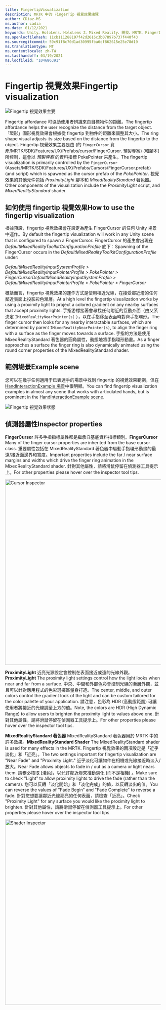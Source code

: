 ```yaml
---
title: FingertipVisualization
description: MRTK 中的 FingerTip 視覺效果總覽
author: CDiaz-MS
ms.author: cadia
ms.date: 01/12/2021
keywords: Unity、HoloLens、HoloLens 2、Mixed Reality、開發、MRTK、Fingertip
ms.openlocfilehash: 11cb111288197f42d2616c3b07897b737f440f43
ms.sourcegitcommit: 59c91f8c70d1ad30995fba6cf862615e25e78d10
ms.translationtype: MT
ms.contentlocale: zh-TW
ms.lasthandoff: 03/19/2021
ms.locfileid: "104686391"
---
```

# <a name="fingertip-visualization"></a><span data-ttu-id="03509-104">Fingertip 視覺效果</span><span class="sxs-lookup"><span data-stu-id="03509-104">Fingertip visualization</span></span>

![Fingertip 視覺效果主要](../images/fingertip/MRTK_FingertipVisualization_Main.png)

<span data-ttu-id="03509-106">Fingertip affordance 可協助使用者辨識來自目標物件的距離。</span><span class="sxs-lookup"><span data-stu-id="03509-106">The fingertip affordance helps the user recognize the distance from the target object.</span></span> <span data-ttu-id="03509-107">「環形」圖形視覺效果會根據從 fingertip 到物件的距離來調整其大小。</span><span class="sxs-lookup"><span data-stu-id="03509-107">The ring shape visual adjusts its size based on the distance from the fingertip to the object.</span></span> <span data-ttu-id="03509-108">Fingertip 視覺效果主要是由 (的 `FingerCursor` 資產/MRTK/SDK/Features/UX/Prefabs/cursor/FingerCursor. 預製專案)  (和腳本) 所控制，這會以 *預製專案* 的資料指標 PokePointer 來產生。</span><span class="sxs-lookup"><span data-stu-id="03509-108">The fingertip visualization is primarily controlled by the `FingerCursor` (Assets/MRTK/SDK/Features/UX/Prefabs/Cursors/FingerCursor.prefab) (and script) which is spawned as the cursor prefab of the *PokePointer*.</span></span> <span data-ttu-id="03509-109">視覺效果的其他元件包括 *ProximityLight* 腳本和 *MixedRealityStandard* 著色器。</span><span class="sxs-lookup"><span data-stu-id="03509-109">Other components of the visualization include the *ProximityLight* script, and *MixedRealityStandard* shader.</span></span>

## <a name="how-to-use-the-fingertip-visualization"></a><span data-ttu-id="03509-110">如何使用 fingertip 視覺效果</span><span class="sxs-lookup"><span data-stu-id="03509-110">How to use the fingertip visualization</span></span>

<span data-ttu-id="03509-111">根據預設，fingertip 視覺效果會在設定為產生 FingerCursor 的任何 Unity 場景中運作。</span><span class="sxs-lookup"><span data-stu-id="03509-111">By default the fingertip visualization will work in any Unity scene that is configured to spawn a FingerCursor.</span></span> <span data-ttu-id="03509-112">FingerCursor 的產生會出現在 *DefaultMixedRealityToolkitConfigurationProfile* 底下：</span><span class="sxs-lookup"><span data-stu-id="03509-112">Spawning of the FingerCursor occurs in the *DefaultMixedRealityToolkitConfigurationProfile* under:</span></span>

<span data-ttu-id="03509-113">*DefaultMixedRealityInputSystemProfile > DefaultMixedRealityInputPointerProfile > PokePointer > FingerCursor*</span><span class="sxs-lookup"><span data-stu-id="03509-113">*DefaultMixedRealityInputSystemProfile > DefaultMixedRealityInputPointerProfile > PokePointer > FingerCursor*</span></span>

<span data-ttu-id="03509-114">概括而言，fingertip 視覺效果的運作方式是使用相近光線，在接受鄰近燈的任何鄰近表面上投影彩色漸層。</span><span class="sxs-lookup"><span data-stu-id="03509-114">At a high level the fingertip visualization works by using a proximity light to project a colored gradient on any nearby surfaces that accept proximity lights.</span></span> <span data-ttu-id="03509-115">手指游標接著會尋找任何附近的互動介面（由父系決定 `IMixedRealityNearPointer(s)` ），以在手指移至表面時對齊手指環形。</span><span class="sxs-lookup"><span data-stu-id="03509-115">The finger cursor then looks for any nearby interactable surfaces, which are determined by parent `IMixedRealityNearPointer(s)`, to align the finger ring with a surface as the finger moves towards a surface.</span></span> <span data-ttu-id="03509-116">手指的方法是使用 MixedRealityStandard 著色器的圓角屬性，動態地將手指環形動畫。</span><span class="sxs-lookup"><span data-stu-id="03509-116">As a finger approaches a surface the finger ring is also dynamically animated using the round corner properties of the MixedRealityStandard shader.</span></span>

## <a name="example-scene"></a><span data-ttu-id="03509-117">範例場景</span><span class="sxs-lookup"><span data-stu-id="03509-117">Example scene</span></span>

<span data-ttu-id="03509-118">您可以在幾乎任何適用于已表達手的場景中找到 fingertip 的視覺效果範例，但在 [HandInteractionExample 場景](../example-scenes/hand-interaction-examples.md)中很明顯。</span><span class="sxs-lookup"><span data-stu-id="03509-118">You can find fingertip visualization examples in almost any scene that works with articulated hands, but is prominent in the [HandInteractionExample scene](../example-scenes/hand-interaction-examples.md).</span></span>

![Fingertip 視覺效果狀態](../images/fingertip/MRTK_FingertipVisualization_States.png)

## <a name="inspector-properties"></a><span data-ttu-id="03509-120">偵測器屬性</span><span class="sxs-lookup"><span data-stu-id="03509-120">Inspector properties</span></span>

<span data-ttu-id="03509-121">**FingerCursor** 許多手指指標屬性都是繼承自基底資料指標類別。</span><span class="sxs-lookup"><span data-stu-id="03509-121">**FingerCursor** Many of the finger cursor properties are inherited from the base cursor class.</span></span> <span data-ttu-id="03509-122">重要屬性包括在 MixedRealityStandard 著色器中驅動手指環形動畫的最遠/接近面邊界和寬度。</span><span class="sxs-lookup"><span data-stu-id="03509-122">Important properties include the far / near surface margins and widths which drive the finger ring animation in the MixedRealityStandard shader.</span></span> <span data-ttu-id="03509-123">針對其他屬性，請將滑鼠停留在偵測器工具提示上。</span><span class="sxs-lookup"><span data-stu-id="03509-123">For other properties please hover over the inspector tool tips.</span></span>

<img src="../images/fingertip/MRTK_FingertipVisualization_Finger_Cursor_Inspector.png" width="600" alt="Cursor Inspector">

<span data-ttu-id="03509-124">**ProximityLight** 近亮光源設定會控制在表面接近或遠的光線外觀。</span><span class="sxs-lookup"><span data-stu-id="03509-124">**ProximityLight** The proximity light settings control how the light looks when near and far from a surface.</span></span> <span data-ttu-id="03509-125">中央、中間和外部色彩會控制光線的漸層外觀，並且可以針對應用程式的色彩選擇區量身打造。</span><span class="sxs-lookup"><span data-stu-id="03509-125">The center, middle, and outer colors control the gradient look of the light and can be custom tailored for the color palette of your application.</span></span> <span data-ttu-id="03509-126">請注意，色彩為 HDR (高動態範圍) 可讓使用者將接近的光線調至上方的值。</span><span class="sxs-lookup"><span data-stu-id="03509-126">Note, the colors are HDR (High Dynamic Range) to allow users to brighten the proximity light to values above one.</span></span> <span data-ttu-id="03509-127">針對其他屬性，請將滑鼠停留在偵測器工具提示上。</span><span class="sxs-lookup"><span data-stu-id="03509-127">For other properties please hover over the inspector tool tips.</span></span>

<span data-ttu-id="03509-128">**MixedRealityStandard 著色器** MixedRealityStandard 著色器用於 MRTK 中的許多效果。</span><span class="sxs-lookup"><span data-stu-id="03509-128">**MixedRealityStandard Shader** The MixedRealityStandard shader is used for many effects in the MRTK.</span></span> <span data-ttu-id="03509-129">Fingertip 視覺效果的兩項設定是「近乎淡化」和「近亮」。</span><span class="sxs-lookup"><span data-stu-id="03509-129">The two settings important for fingertip visualization are "Near Fade" and "Proximity Light."</span></span> <span data-ttu-id="03509-130">近乎淡化可讓物件在相機或光線接近時淡入/放大。</span><span class="sxs-lookup"><span data-stu-id="03509-130">Near Fade allows objects to fade in / out as a camera or light nears them.</span></span> <span data-ttu-id="03509-131">請務必核取 [淺色]，以允許鄰近燈來推動淡化 (而不是相機) 。</span><span class="sxs-lookup"><span data-stu-id="03509-131">Make sure to check "Light" to allow proximity lights to drive the fade (rather than the camera).</span></span> <span data-ttu-id="03509-132">您可以反轉「淡化開始」和「淡化完成」的值，以反轉淡出的值。</span><span class="sxs-lookup"><span data-stu-id="03509-132">You can reverse the values of "Fade Begin" and "Fade Complete" to reverse a fade.</span></span> <span data-ttu-id="03509-133">針對您想要讓鄰近光線亮亮的任何表面，請檢查「近亮」。</span><span class="sxs-lookup"><span data-stu-id="03509-133">Check "Proximity Light" for any surface you would like the proximity light to brighten.</span></span> <span data-ttu-id="03509-134">針對其他屬性，請將滑鼠停留在偵測器工具提示上。</span><span class="sxs-lookup"><span data-stu-id="03509-134">For other properties please hover over the inspector tool tips.</span></span>

<img src="../images/fingertip/MRTK_FingertipVisualization_Mixed_Reality_Standard_Shader_Inspector.png" width="600" alt="Shader Inspector">
